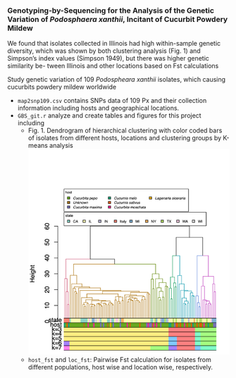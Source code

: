 ### Genotyping-by-Sequencing for the Analysis of the Genetic Variation of *Podosphaera xanthii*, Incitant of Cucurbit Powdery Mildew 

We found that isolates collected in Illinois had high within-sample genetic diversity, which was shown by both clustering analysis (Fig. 1) and Simpson’s index values (Simpson 1949), but there was higher genetic similarity be- tween Illinois and other locations based on Fst calculations

Study genetic variation of 109  *Podospheara xanthii* isolates, which causing cucurbits powdery mildew worldwide <br>

- `map2snp109.csv` contains SNPs data of 109 Px and their collection information including hosts and geographical locations. 
- `GBS_git.r` analyze and create tables and figures for this project including 
  - Fig. 1. Dendrogram of hierarchical clustering with color coded bars of isolates from different hosts, locations and clustering groups by K-means analysis
  ![GitHub Logo](/dend.png)
  - `host_fst` and `loc_fst`: Pairwise Fst calculation for isolates from different populations, host wise and location wise, respectively. 
